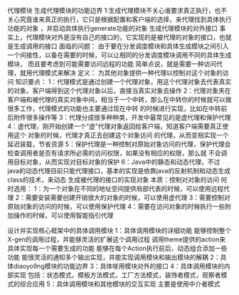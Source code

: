 代理模块
生成代理模块的功能边界
    1:生成代理模块不关心谁要求真正执行，也不关心究竟谁来真正的执行，它只是根据配置和客户端的选择，来代理找到具体执行功能的对象
    ，并启动具体执行generate功能的对象
生成代理模块的对外接口
    事实上，代理模块对外是没有自己的接口的，它实现的是被代理的对象的接口，也就是生成调用的接口
面临的问题：
    由于要在分发调度模块和具体生成模块之间引入一个间接性，以备在需要的时候，可以让相同的分发调度模块调用不同的具体生成模块，
    而且要考虑到可能需要访问远程的功能
    简单点说，就是需要一种访问代理，就用代理模式来解决
定义：
    为其他对象提供一种代理以控制对这个对象的访问
知识要点：
    1：代理模式是通过创建一个代理对象，用这个代理对象去代表真实的对象，客户端得到这个代理对象以后，直接当真实对象去操作
    2：代理对象夹在客户端和被代理的真实对象中间，相当于一个中转，那么在中转你的时候就可以做很多工作，代理模式的功能也主要通过现在中转
    的时候进行实现，比如在中转前后附件很多操作等
    3：代理分成很多种种类，开发中最常见的是虚代理和保护代理
    4：虚代理，刚开始创建一个“虚”代理对象返回给客户端，知道客户端需要真正使用这个 对象的时候，代理才真正去创建这个对象访问
    的代理，从而变相实现一个延迟装载，节省资源
    5：保护代理是一种控制对原始对象访问的代理，保护代理会检查调用者是否有请求所必需的访问权限，如果没有相应的权限，那么就
    不会调用目标对象，从而实现对目标对象的保护
    6：Java中的静态和动态代理，不过java的动态代理目前只能代理接口，基本的实现是依靠java的反射机制和动态生成class的技术，来动态
    生成被代理的接口的实现对象
本质：控制对对象的访问
何时选用：
    1：为一个对象在不同的地址空间提供局部代表的时候，可以使用远程代理
    2：需要安装需要创建开销很大的对象的时候，可以使用虚代理
    3：需要控制对原始对象的访问的时候，可以使用保护代理
    4：需要在访问对象的时候执行一些附加操作的时候，可以使用智能指引代理



设计并实现核心框架中的具体调用模块
    1：具体调用模块的详细功能
        能够控制整个X-gen的调用过程，并能够灵活的扩展这个调用过程
        调用theme提供的action来具体实现每一个需要生成的功能
        能够在每个Action执行前后，动态组合添加一些功能
        能很灵活的通知多个输出实现，并能实现调用模块和输出模块的解耦
    2：具体diaoyo9ng模块的功能边界
    3：具体嗲用模块对外的接口
    4：具体调用模块的内部实现
        包括：状态模式，模板方法模式，工厂方法模式，装饰者模式，观察者模式的综合应用
    5：具体调用模块和其他模块的交互实现
    主要是使用中介者模式